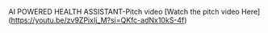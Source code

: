 AI POWERED HEALTH ASSISTANT-Pitch video
[Watch the pitch video Here]
(https://youtu.be/zv9ZPixIj_M?si=QKfc-adNx10kS-4f)
